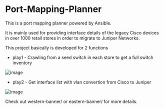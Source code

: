 # Port-Mapping-Planner

This is a port mapping planner powered by Ansible.

It is mainly used for providing interface details of the legacy Cisco devices in over 1000 retail stores in order to migrate to Juniper Networks.

This project basically is developed for 2 functions
* play1 - Crawling from a seed switch in each store to get a full switch inventory

![image](https://github.com/jackytsuiaa/port-mapping-planner/assets/98607668/2f74ade4-d218-4915-aff9-491c00980f21)

* play2 - Get interface list with vlan convertion from Cisco to Juniper

![image](https://github.com/jackytsuiaa/port-mapping-planner/assets/98607668/8d0f7887-94a0-454a-bb65-2c4e26e8ff3e)

Check out western-banner/ or eastern-banner/ for more details.

